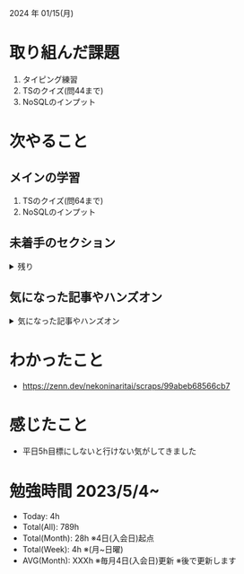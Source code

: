 
2024 年 01/15(月)

# 取り組んだ課題
1. タイピング練習
2. TSのクイズ(問44まで)
3. NoSQLのインプット
 
# 次やること

## メインの学習

1. TSのクイズ(問64まで)
2. NoSQLのインプット

## 未着手のセクション

<details>

<summary>残り</summary>

### フロント側
* TypeScript
* Next.js

### インフラ側
* 継続的インテグレーション
* AWS初級
* デプロイ
* Terraform

### バックエンド(Go)
* シングルページアプリケーション

### その他
* NoSQL

</details>

## 気になった記事やハンズオン

<details>

<summary>気になった記事やハンズオン</summary>

### Go
1. [古典学派的テストとGoで考える持続可能なアーキテクチャ入門](https://zenn.dev/jy8752/books/73769005e6afa9/viewer/chapter1)
2. [クリーンアーキテクチャ](https://nuits.jp/entry/easiest-clean-architecture-2019-09)

### TS
1. [TypeChallenge](https://github.com/type-challenges/type-challenges/tree/main/questions/00004-easy-pick)

</details>

# わかったこと

* https://zenn.dev/nekoninaritai/scraps/99abeb68566cb7

# 感じたこと

* 平日5h目標にしないと行けない気がしてきました

# 勉強時間 2023/5/4~

* Today: 4h
* Total(All): 789h　
* Total(Month): 28h ※4日(入会日)起点
* Total(Week): 4h ※(月~日曜)
* AVG(Month): XXXh ※毎月4日(入会日)更新 ※後で更新します
